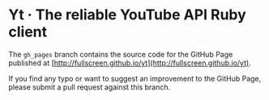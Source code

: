 Yt · The reliable YouTube API Ruby client
=========================================

The `gh_pages` branch contains the source code for the GitHub Page published
at [http://fullscreen.github.io/yt](http://fullscreen.github.io/yt).

If you find any typo or want to suggest an improvement to the GitHub Page,
please submit a pull request against this branch.